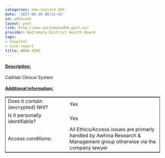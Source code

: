 ```yaml
---
categories: new-zealand dhb
date: '2017-04-28 08:51:41'
id: wdhbxims
layout: post
link: http://www.waitematadhb.govt.nz/
provider: Waitemata District Health Board
tags:
- hospital
- nzte-report
title: WDHB-XIMS
---
```



 <h4> <u>Description:</u> </h4>
Cathlab Clinical System 
 <h4> <u>Additional information:</u> </h4>
 <table style="border: 1px solid">
 <tr> <td width="40%"> Does it contain (encrypted) NHI? </td> <td>Yes</td> </tr>
 <tr> <td width="40%"> Is it personally identifiable? </td> <td>Yes</td> </tr>
 <tr> <td width="40%"> Access conditions: </td> <td>All Ethics/Access issues are primarly handled by Awhina Research & Management group otherwise via the company lawyer</td> </tr>
 </table>